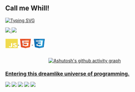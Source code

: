 ## Call me Whill!
[![Typing SVG](https://readme-typing-svg.demolab.com?font=Fira+Code&weight=500&size=25&pause=1000&color=EA8ADF&random=false&width=435&lines=Freelancer+Web+Designer)](https://git.io/typing-svg)

<div>
   <a href="https://github.com/Whillian-Sousa">
   <img height="180em" src="https://github-readme-stats.vercel.app/api?username=Whillian-Sousa&show_icons=true&theme=tokyonight&include_all_commits=true&count_private=true"/>
   <img height="180em" src="https://github-readme-stats.vercel.app/api/top-langs/?username=Whillian-Sousa&layout=compact&langs_count=6&theme=tokyonight"/>

</div>
<div style="display: inline_block"><br>
  <img align="center" alt="Js" height="30" width="40" src="https://raw.githubusercontent.com/devicons/devicon/master/icons/javascript/javascript-plain.svg">
  <img align="center" alt="HTML" height="30" width="40" src="https://raw.githubusercontent.com/devicons/devicon/master/icons/html5/html5-original.svg">
  <img align="center" alt="CSS" height="30" width="40" src="https://raw.githubusercontent.com/devicons/devicon/master/icons/css3/css3-original.svg">
</div>
 
 <br>

 <div align="center" >
    
![Ashutosh's github activity graph](https://contribution.catsjuice.com/_/Whillian-Sousa?chart=3dbar&gap=0.6&scale=2&flatten=0&animation=wave&weeks=30&theme=pink)

 </div>
 
  ### Entering this dreamlike universe of programming.
 
<div> 
  <a href="https://www.linkedin.com/in/whillian-sousa-0b5647303/" target="_blank"><img src="https://img.shields.io/badge/-LinkedIn-%230077B5?style=for-the-badge&logo=linkedin&logoColor=white" target="_blank"></a> 
  <a href="https://instagram.com/lordgodbird" target="_blank"><img src="https://img.shields.io/badge/-Instagram-%23E4405F?style=for-the-badge&logo=instagram&logoColor=white" target="_blank"></a> 
  <a href="" target="_blank"><img src="https://img.shields.io/badge/-Whatsapp-%23E4405F?style=for-the-badge&logo=whatsapp&logoColor=white" target="_blank"></a>
  <a href="" target="_blank"><img src="https://img.shields.io/badge/-Instagram-%23E4405F?style=for-the-badge&logo=instagram&logoColor=white" target="_blank"></a>
  <a href = "mailto:whillscf@gmail.com"><img src="https://img.shields.io/badge/-Gmail-%23333?style=for-the-badge&logo=gmail&logoColor=white" target="_blank"></a>
</div>
